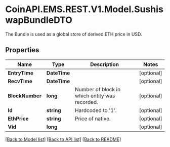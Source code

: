 # CoinAPI.EMS.REST.V1.Model.SushiswapBundleDTO
The Bundle is used as a global store of derived ETH price in USD.

## Properties

Name | Type | Description | Notes
------------ | ------------- | ------------- | -------------
**EntryTime** | **DateTime** |  | [optional] 
**RecvTime** | **DateTime** |  | [optional] 
**BlockNumber** | **long** | Number of block in which entity was recorded. | [optional] 
**Id** | **string** | Hardcoded to &#39;1&#39;. | [optional] 
**EthPrice** | **string** | Price of native. | [optional] 
**Vid** | **long** |  | [optional] 

[[Back to Model list]](../README.md#documentation-for-models) [[Back to API list]](../README.md#documentation-for-api-endpoints) [[Back to README]](../README.md)

